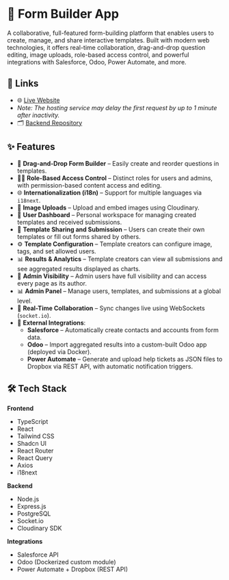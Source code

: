 # 🧩 Form Builder App

A collaborative, full-featured form-building platform that enables users to create, manage, and share interactive templates. Built with modern web technologies, it offers real-time collaboration, drag-and-drop question editing, image uploads, role-based access control, and powerful integrations with Salesforce, Odoo, Power Automate, and more.

## 🔗 Links

- 🌐 [Live Website](https://forms-builder-chi.vercel.app)
- _Note: The hosting service may delay the first request by up to 1 minute after inactivity._
- 🗂 [Backend Repository](https://github.com/IU4308/forms-builder-backend)

## ✨ Features

- 🔧 **Drag-and-Drop Form Builder** – Easily create and reorder questions in templates.
- 🧑‍💻 **Role-Based Access Control** – Distinct roles for users and admins, with permission-based content access and editing.
- 🌐 **Internationalization (i18n)** – Support for multiple languages via `i18next`.
- 📁 **Image Uploads** – Upload and embed images using Cloudinary.
- 👥 **User Dashboard** – Personal workspace for managing created templates and received submissions.
- 🧩 **Template Sharing and Submission** – Users can create their own templates or fill out forms shared by others.
- ⚙️ **Template Configuration** – Template creators can configure image, tags, and set allowed users.
- 📊 **Results & Analytics** – Template creators can view all submissions and see aggregated results displayed as charts.
- 🔎 **Admin Visibility** – Admin users have full visibility and can access every page as its author.
- 📊 **Admin Panel** – Manage users, templates, and submissions at a global level.
- 🔄 **Real-Time Collaboration** – Sync changes live using WebSockets (`socket.io`).
- 🔌 **External Integrations**:
  - **Salesforce** – Automatically create contacts and accounts from form data.
  - **Odoo** – Import aggregated results into a custom-built Odoo app (deployed via Docker).
  - **Power Automate** – Generate and upload help tickets as JSON files to Dropbox via REST API, with automatic notification triggers.

## 🛠️ Tech Stack

**Frontend**
- TypeScript
- React
- Tailwind CSS
- Shadcn UI
- React Router
- React Query
- Axios
- i18next

**Backend**
- Node.js
- Express.js
- PostgreSQL
- Socket.io
- Cloudinary SDK

**Integrations**
- Salesforce API
- Odoo (Dockerized custom module)
- Power Automate + Dropbox (REST API)

